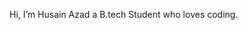 Hi, I’m Husain Azad a B.tech Student who loves coding.


<!---
HussainAzad01/HussainAzad01 is a ✨ special ✨ repository because its `README.md` (this file) appears on your GitHub profile.
You can click the Preview link to take a look at your changes.
--->
